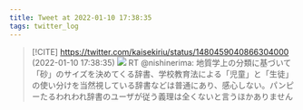 ```yaml
---
title: Tweet at 2022-01-10 17:38:35
tags: twitter_log
---
```


> [!CITE] https://twitter.com/kaisekiriu/status/1480459040866304000 (2022-01-10 17:38:35)
> ![](https://twitter.com/kaisekiriu/status/1480459040866304000)
> RT @nishinerima: 地質学上の分類に基づいて「砂」のサイズを決めてくる辞書、学校教育法による「児童」と「生徒」の使い分けを当然視している辞書などは普通にあり、感心しない。パンピーたるわれわれ辞書のユーザが従う義理は全くないと言うほかありません
